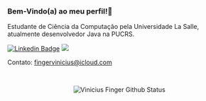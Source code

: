 ### Bem-Vindo(a) ao meu perfil!👋
Estudante de Ciência da Computação pela Universidade La Salle, atualmente desenvolvedor Java na PUCRS.

[![Linkedin Badge](https://img.shields.io/badge/-LinkedIn-blue?style=flat-square&logo=Linkedin&logoColor=white&link=https://www.linkedin.com/in/jrmarcelo/)](https://www.linkedin.com/in/viniciusfinger/)
![](https://img.shields.io/github/followers/viniciusfinger?label=Siga%21&style=social)

Contato: fingervinicius@icloud.com

<br>
  <p align="center">
    <img align="center" src="https://github-readme-stats.vercel.app/api?username=viniciusfinger&show_icons=true&theme=synthwave" alt="Vinicius Finger Github Status" />
  </p>
</details>
